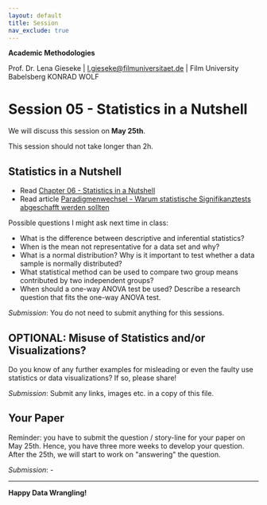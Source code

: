 ```yaml
---
layout: default
title: Session
nav_exclude: true
---
```


**Academic Methodologies**
  
Prof. Dr. Lena Gieseke \| l.gieseke@filmuniversitaet.de \| Film University Babelsberg KONRAD WOLF


# Session 05 - Statistics in a Nutshell

We will discuss this session on **May 25th**.  

This session should not take longer than 2h.

## Statistics in a Nutshell

* Read [Chapter 06 - Statistics in a Nutshell](../../02_scripts/am_ss22_06_statistics_script.md)
* Read article [Paradigmenwechsel - Warum statistische Signifikanztests abgeschafft werden sollten](Forschung_Lehre_6_2020_Paradigmenwechsel.pdf)

Possible questions I might ask next time in class:

* What is the difference between descriptive and inferential statistics?
* When is the mean not representative for a data set and why?
* What is a normal distribution? Why is it important to test whether a data sample is normally distributed?
* What statistical method can be used to compare two group means contributed by two independent groups?
* When should a one-way ANOVA test be used? Describe a research question that fits the one-way ANOVA test.

*Submission*: You do not need to submit anything for this sessions.

## OPTIONAL: Misuse of Statistics and/or Visualizations?

Do you know of any further examples for misleading or even the faulty use statistics or data visualizations? If so, please share!

*Submission*: Submit any links, images etc. in a copy of this file.

## Your Paper

Reminder: you have to submit the question / story-line for your paper on May 25th. Hence, you have three more weeks to develop your question. After the 25th, we will start to work on "answering" the question.

*Submission*: -


---

**Happy Data Wrangling!**


